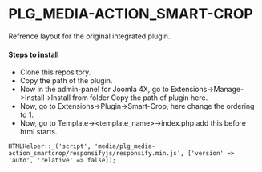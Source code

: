 # PLG_MEDIA-ACTION_SMART-CROP

Refrence layout for the original integrated plugin.

#### Steps to install

- Clone this repository.
- Copy the path of the plugin.
- Now in the admin-panel for Joomla 4X, go to Extensions->Manage->Install->Install from folder Copy the path of plugin here.
- Now, go to Extensions->Plugin->Smart-Crop, here change the ordering to 1.
- Now, go to Template-><template_name>->index.php add this before html starts.
```
HTMLHelper::_('script', 'media/plg_media-action_smartcrop/responsifyjs/responsify.min.js', ['version' => 'auto', 'relative' => false]);
```